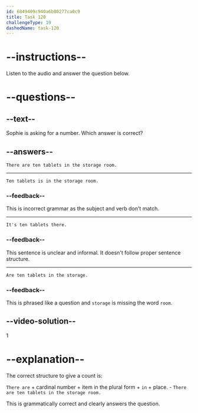 ```yaml
---
id: 6849409c940a6b80277ca0c9
title: Task 120
challengeType: 19
dashedName: task-120
---
```


<!-- (audio) Sophie: I saw some in the storage room. How many are there? -->

<!-- SPEAKING -->

# --instructions--

Listen to the audio and answer the question below.

# --questions--

## --text--

Sophie is asking for a number. Which answer is correct?

## --answers--

`There are ten tablets in the storage room.`

---

`Ten tablets is in the storage room.`

### --feedback--

This is incorrect grammar as the subject and verb don't match.

---

`It's ten tablets there.`

### --feedback--

This sentence is unclear and informal. It doesn't follow proper sentence structure.

---

`Are ten tablets in the storage.`

### --feedback--

This is phrased like a question and `storage` is missing the word `room`.

## --video-solution--

1

# --explanation--

The correct structure to give a count is:

`There are` + cardinal number + item in the plural form + `in` + place. - `There are ten tablets in the storage room.`

This is grammatically correct and clearly answers the question.
